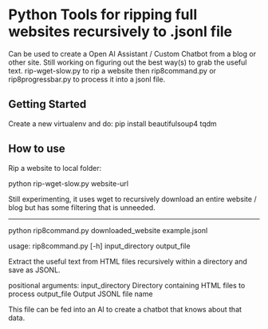 # Python Tools for ripping full websites recursively to .jsonl file

Can be used to create a Open AI Assistant / Custom Chatbot from a blog or other site. Still working on figuring out the best way(s) to grab the
useful text. rip-wget-slow.py to rip a website then rip8command.py or rip8progressbar.py to process it into a jsonl file.

## Getting Started

Create a new virtualenv and do:
pip install beautifulsoup4 tqdm

## How to use

Rip a website to local folder:

python rip-wget-slow.py website-url

Still experimenting, it uses wget to recursively download an entire website / blog but has some filtering that is unneeded.

---

python rip8command.py downloaded_website example.jsonl

usage: rip8command.py [-h] input_directory output_file

Extract the useful text from HTML files recursively within a directory and save as JSONL.

positional arguments:
input_directory Directory containing HTML files to process
output_file Output JSONL file name

This file can be fed into an AI to create a chatbot that knows about that data.
